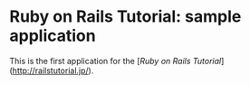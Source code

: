 # Ruby on Rails Tutorial: sample application

This is the first application for the [*Ruby on Rails Tutorial*]
(http://railstutorial.jp/).